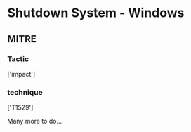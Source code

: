 # Shutdown System - Windows

## MITRE

### Tactic
['impact']

### technique
['T1529']

Many more to do...
